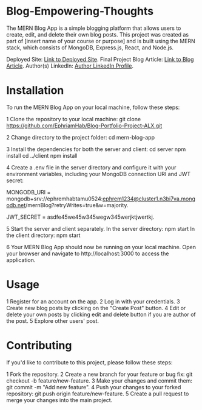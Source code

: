 # Blog-Empowering-Thoughts

The MERN Blog App is a simple blogging platform that allows users to create, edit, and delete their own blog posts. This project was created as part of [insert name of your course or purpose] and is built using the MERN stack, which consists of MongoDB, Express.js, React, and Node.js.

Deployed Site: [Link to Deployed Site](https://render.com).
Final Project Blog Article: [Link to Blog Article](https://medium.com/@ephremhabtamu2015).
Author(s) LinkedIn: [Author LinkedIn Profile](www.linkedin.com).

# Installation
To run the MERN Blog App on your local machine, follow these steps:

1 Clone the repository to your local machine:
git clone https://github.com/EphriamHab/Blog-Portfolio-Project-ALX.git

2 Change directory to the project folder:
cd mern-blog-app

3 Install the dependencies for both the server and client:
cd server
npm install
cd ../client
npm install

4 Create a .env file in the server directory and configure it with your environment variables, including your MongoDB connection URI and JWT secret:


MONGODB_URI = mongodb+srv://ephremhabtamu0524:ephrem1234@cluster1.n3bi7va.mongodb.net/mernBlog?retryWrites=true&w=majority.

JWT_SECRET = asdfe45we45w345wegw345werjktjwertkj.

5 Start the server and client separately. In the server directory:
npm start
In the client directory:
npm start

6 Your MERN Blog App should now be running on your local machine. Open your browser and navigate to http://localhost:3000 to access the application.

# Usage

1 Register for an account on the app.
2 Log in with your credentials.
3 Create new blog posts by clicking on the "Create Post" button.
4 Edit or delete your own posts by clicking edit and delete button if you are author of the post.
5 Explore other users' post.

# Contributing

If you'd like to contribute to this project, please follow these steps:

1 Fork the repository.
2 Create a new branch for your feature or bug fix: git checkout -b feature/new-feature.
3 Make your changes and commit them: git commit -m "Add new feature".
4 Push your changes to your forked repository: git push origin feature/new-feature.
5 Create a pull request to merge your changes into the main project.
